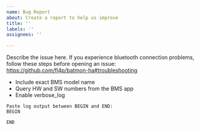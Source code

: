 ```yaml
---
name: Bug Report
about: Create a report to help us improve
title: ''
labels: ''
assignees: ''

---
```


Describe the issue here.
If you experience bluetooth connection problems, follow these steps before opening an issue:
https://github.com/fl4p/batmon-ha#troubleshooting

* Include exact BMS model name
* Query HW and SW numbers from the BMS app
* Enable verbose_log

```
Paste log output between BEGIN and END:
BEGIN 

END
```
